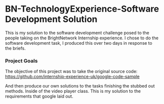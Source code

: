 # BN-TechnologyExperience-Software Development Solution
This is my solution to the software development challenge posed to the people taking on the BrightNetwork Internship experience. 
I chose to do the software development task, I produced this over two days in response to the briefs. 

### Project Goals

The objective of this project was to take the original source code: 
https://github.com/internship-experience-uk/google-code-sample

And then produce our own solutions to the tasks finishing the stubbed out methods. Inside of the video player class. 
This is my solution to the requirements that google laid out.


  

